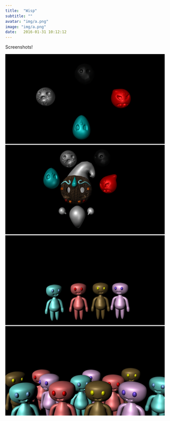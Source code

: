 ```yaml
---
title:  "Wisp"
subtitle: ""
avatar: "img/a.png"
image: "img/a.png"
date:   2016-01-31 10:12:12
---
```


Screenshots! 

<img src="/img/e.png">

<img src="/img/f.png">

<img src="/img/g.png">

<img src="/img/h.png">